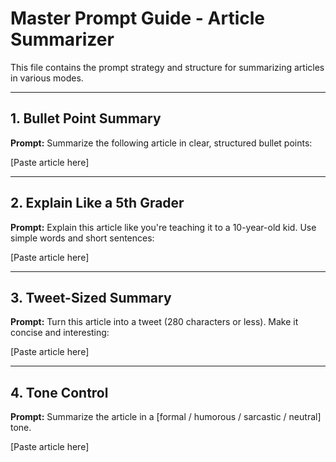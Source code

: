 # Master Prompt Guide - Article Summarizer

This file contains the prompt strategy and structure for summarizing articles in various modes.

---

## 1. Bullet Point Summary

**Prompt:**
Summarize the following article in clear, structured bullet points:

[Paste article here]

---

## 2. Explain Like a 5th Grader

**Prompt:**
Explain this article like you're teaching it to a 10-year-old kid. Use simple words and short sentences:

[Paste article here]


---

## 3. Tweet-Sized Summary

**Prompt:**
Turn this article into a tweet (280 characters or less). Make it concise and interesting:

[Paste article here]


---

## 4. Tone Control

**Prompt:**
Summarize the article in a [formal / humorous / sarcastic / neutral] tone.

[Paste article here]
